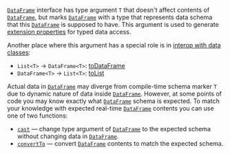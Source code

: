 [//]: # (title: Adjust schema)

[`DataFrame`](DataFrame.md) interface has type argument `T` that doesn't affect contents of [`DataFrame`](DataFrame.md), 
but marks [`DataFrame`](DataFrame.md) with a type that represents data schema that this [`DataFrame`](DataFrame.md) is supposed to have.
This argument is used to generate [extension properties](extensionPropertiesApi.md) for typed data access.

Another place where this argument has a special role is in [interop with data classes](collectionsInterop.md#interop-with-data-classes):
* `List<T>` -> `DataFrame<T>`: [toDataFrame](createDataFrame.md#todataframe)
* `DataFrame<T>` -> `List<T>`: [toList](toList.md)

Actual data in [`DataFrame`](DataFrame.md) may diverge from compile-time schema marker `T` due to dynamic nature of data inside [`DataFrame`](DataFrame.md). 
However, at some points of code you may know exactly what [`DataFrame`](DataFrame.md) schema is expected.
To match your knowledge with expected real-time [`DataFrame`](DataFrame.md) contents you can use one of two functions:
* [`cast`](cast.md) — change type argument of [`DataFrame`](DataFrame.md) to the expected schema without changing data in [`DataFrame`](DataFrame.md).
* [`convertTo`](convertTo.md) — convert [`DataFrame`](DataFrame.md) contents to match the expected schema.

